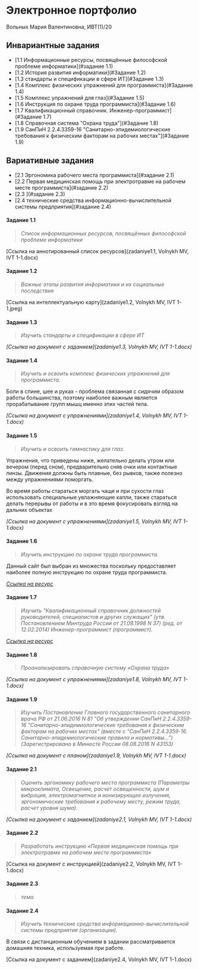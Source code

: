 # Электронное портфолио

Вольных Мария Валентиновна, ИВТ(1)/20



## Инвариантные задания

- [1.1 Информационные ресурсы, посвящённые философской проблеме информатики](#задание 1.1)
- [1.2 История развития информатики](#Задание 1.2)
- [1.3 стандарты и спецификации в сфере ИТ](#Задание 1.3)
- [1.4 Комплекс физических упражнений для программиста](#Задание 1.4)
- [1.5 Комплекс упражнений для глаз](#Задание 1.5)
- [1.6 Инструкция по охране труда программиста](#Задание 1.6)
- [1.7 Квалификационный справочник. Инженер-программист](#Задание 1.7)
- [1.8 Справочная система "Охрана труда"](#Задание 1.8)
- [1.9 СанПиН 2.2.4.3359-16 "Санитарно-эпидемиологические требования к физическим факторам на рабочих местах"](#Задание 1.9)

## Вариативные задания

- [2.1 Эргономика рабочего места программиста](#задание 2.1)
- [2.2 Первая медицинская помощь при электротравме на рабочем месте программиста](#задание 2.2)
- [2.3 ](#задание 2.3)
- [2.4 технические средства информационно-вычислительной системы предприятия](#задание 2.4)



#### Задание 1.1

> _Список информационных ресурсов, посвящённых философской проблеме информатики_

[Ссылка на аннотированный список ресурсов](zadaniye1.1, Volnykh MV, IVT 1-1.docx)



#### Задание 1.2

> _Важные этапы развития информатики и их социальные последствия_

[Ссылка на интеллектуальную карту](zadaniye1.2, Volnykh MV, IVT 1-1.jpeg)



#### Задание 1.3

> _Изучить стандарты и спецификации в сфере ИТ_

_[Ссылка на документ с заданием](zadaniye1.3, Volnykh MV, IVT 1-1.docx)_



#### Задание 1.4

> _Изучить и освоить комплекс физических упражнений для программиста._

Боли в спине, шее и руках - проблема связанная с сидячим образом работы большинства, поэтому наиболее важным является прорабатывание групп мышц именно этих частей тела.

_[Ссылка на документ с упражнениями](zadaniye1.4, Volnykh MV, IVT 1-1.docx)_



#### Задание 1.5

> _Изучить и освоить гимнастику для глаз._

Упражнения, что приведены ниже, желательно делать утром или вечером (перед сном), предварительно сняв очки или контактные линзы. Движения должны быть плавные, без рывков, также полезно между упражнениями поморгать.

Во время работы стараться моргать чаще и при сухости глаз использовать специальные увлажняющие капли, также стараться делать перерывы от работы и в это время фокусировать взгляд на дальних объектах

_[Ссылка на документ с упражнениями](zadaniye1.5, Volnykh MV, IVT 1-1.docx)_



#### Задание 1.6

> _Изучить инструкцию по охране труда программиста._

Данный сайт был выбран из множества поскольку предоставляет наиболее полную инструкцию по охране труда программиста.

_[Ссылка на ресурс](http://prom-nadzor.ru/content/instrukciya-po-ohrane-truda-dlya-programmista-pevm)_



#### Задание 1.7

> _Изучить "Квалификационный справочник должностей руководителей, специалистов и других служащих" (утв. Постановлением Минтруда России от 21.08.1998 N 37) (ред. от 12.02.2014) Инженер-программист (программист)._

_[Ссылка на ресурс](http://www.consultant.ru/document/cons_doc_LAW_58804/e14327394d63c4f451508a6f2d1ae0c7d73e9359/)_



#### Задание 1.8

> _Проанализировать справочную систему «Охрана труда»_

_[Ссылка на документ с упражнениями](zadaniye1.8, Volnykh MV, IVT 1-1.docx)_



#### Задание 1.9

> _Изучить Постановление Главного государственного санитарного врача РФ от 21.06.2016 N 81 "Об утверждении СанПиН 2.2.4.3359-16 "Санитарно-эпидемиологические требования к физическим факторам на рабочих местах" (вместе с "СанПиН 2.2.4.3359-16. Санитарно-эпидемиологические правила и нормативы...") (Зарегистрировано в Минюсте России 08.08.2016 N 43153)_

_[Ссылка на документ с планом](zadaniye1.9, Volnykh MV, IVT 1-1.docx)_



#### Задание 2.1

> _Оценить эргономику рабочего места программиста (Параметры микроклимата, Освещение, расчет освещенности, шум и вибрация, электромагнитное и ионизирующее излучения, эргономические требования к рабочему месту, режим труда, расчет уровня шума)._

_[Ссылка на документ с заданием](zadaniye2.1, Volnykh MV, IVT 1-1.docx)_



#### Задание 2.2

> _Разработать инструкцию «Первая медицинская помощь при электротравме на рабочем месте программиста»_

[Ссылка на документ с инструкцией](zadaniye2.2, Volnykh MV, IVT 1-1.docx)



#### Задание 2.3

> _тема_



#### Задание 2.4

> _Изучить технические средства информационно-вычислительной системы предприятия (организации)._

В связи с дистанционным обучением в задании рассматривается домашняя техника, используемая при работе.

[Ссылка на документ с заданием](zadaniye2.4, Volnykh MV, IVT 1-1.docx)